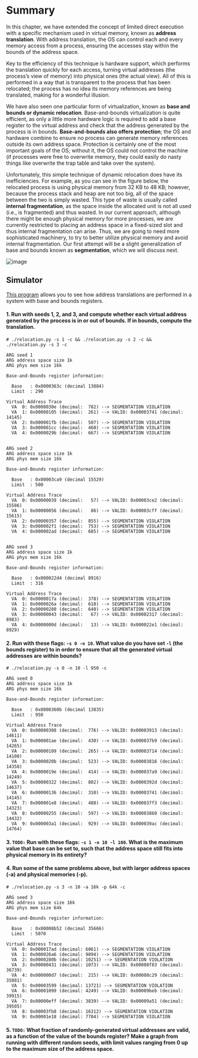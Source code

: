 # Summary

In this chapter, we have extended the concept of limited direct execution with a specific mechanism used in virtual memory, known as **address translation**. With address translation, the OS can control each and every memory access from a process, ensuring the accesses stay within the bounds of the address space.

Key to the efficiency of this technique is hardware support, which performs the translation quickly for each access, turning virtual addresses (the process’s view of memory) into physical ones (the actual view). All of this is performed in a way that is transparent to the process that has been relocated; the process has no idea its memory references are being translated, making for a wonderful illusion.

We have also seen one particular form of virtualization, known as **base and bounds or dynamic relocation**. Base-and-bounds virtualization is quite efficient, as only a little more hardware logic is required to add a base register to the virtual address and check that the address generated by the process is in bounds. **Base-and-bounds also offers protection**; the OS and hardware combine to ensure no process can generate memory references outside its own address space. Protection is certainly one of the most important goals of the OS; without it, the OS could not control the machine (if processes were free to overwrite memory, they could easily do nasty things like overwrite the trap table and take over the system).

Unfortunately, this simple technique of dynamic relocation does have its inefficiencies. For example, as you can see in the figure below, the relocated process is using physical memory from 32 KB to 48 KB; however, because the process stack and heap are not too big, all of the space between the two is simply wasted. This type of waste is usually called **internal fragmentation**, as the space inside the allocated unit is not all used (i.e., is fragmented) and thus wasted. In our current approach, although there might be enough physical memory for more processes, we are currently restricted to placing an address space in a fixed-sized slot and thus internal fragmentation can arise. Thus, we are going to need more sophisticated machinery, to try to better utilize physical memory and avoid internal fragmentation. Our first attempt will be a slight generalization of base and bounds known as **segmentation**, which we will discuss next.

![image](https://github.com/fynecontry/Operating-Systems-Virtualization-Concurrency-Persistence/assets/27024731/594e54db-5412-4a59-bdd9-32c0ee516395)



## Simulator
[This program]() allows you to see how address translations are performed in a system with base and bounds registers.

#### 1. Run with seeds 1, 2, and 3, and compute whether each virtual address generated by the process is in or out of bounds. If in bounds, compute the translation.
```
# ./relocation.py -s 1 -c && ./relocation.py -s 2 -c && ./relocation.py -s 3 -c

ARG seed 1
ARG address space size 1k
ARG phys mem size 16k

Base-and-Bounds register information:

  Base   : 0x0000363c (decimal 13884)
  Limit  : 290

Virtual Address Trace
  VA  0: 0x0000030e (decimal:  782) --> SEGMENTATION VIOLATION
  VA  1: 0x00000105 (decimal:  261) --> VALID: 0x00003741 (decimal: 14145)
  VA  2: 0x000001fb (decimal:  507) --> SEGMENTATION VIOLATION
  VA  3: 0x000001cc (decimal:  460) --> SEGMENTATION VIOLATION
  VA  4: 0x0000029b (decimal:  667) --> SEGMENTATION VIOLATION


ARG seed 2
ARG address space size 1k
ARG phys mem size 16k

Base-and-Bounds register information:

  Base   : 0x00003ca9 (decimal 15529)
  Limit  : 500

Virtual Address Trace
  VA  0: 0x00000039 (decimal:   57) --> VALID: 0x00003ce2 (decimal: 15586)
  VA  1: 0x00000056 (decimal:   86) --> VALID: 0x00003cff (decimal: 15615)
  VA  2: 0x00000357 (decimal:  855) --> SEGMENTATION VIOLATION
  VA  3: 0x000002f1 (decimal:  753) --> SEGMENTATION VIOLATION
  VA  4: 0x000002ad (decimal:  685) --> SEGMENTATION VIOLATION


ARG seed 3
ARG address space size 1k
ARG phys mem size 16k

Base-and-Bounds register information:

  Base   : 0x000022d4 (decimal 8916)
  Limit  : 316

Virtual Address Trace
  VA  0: 0x0000017a (decimal:  378) --> SEGMENTATION VIOLATION
  VA  1: 0x0000026a (decimal:  618) --> SEGMENTATION VIOLATION
  VA  2: 0x00000280 (decimal:  640) --> SEGMENTATION VIOLATION
  VA  3: 0x00000043 (decimal:   67) --> VALID: 0x00002317 (decimal: 8983)
  VA  4: 0x0000000d (decimal:   13) --> VALID: 0x000022e1 (decimal: 8929)
```

#### 2. Run with these flags: `-s 0 -n 10`. What value do you have set `-l` (the bounds register) to in order to ensure that all the generated virtual addresses are within bounds?
```
# ./relocation.py -s 0 -n 10 -l 950 -c

ARG seed 0
ARG address space size 1k
ARG phys mem size 16k

Base-and-Bounds register information:

  Base   : 0x0000360b (decimal 13835)
  Limit  : 950

Virtual Address Trace
  VA  0: 0x00000308 (decimal:  776) --> VALID: 0x00003913 (decimal: 14611)
  VA  1: 0x000001ae (decimal:  430) --> VALID: 0x000037b9 (decimal: 14265)
  VA  2: 0x00000109 (decimal:  265) --> VALID: 0x00003714 (decimal: 14100)
  VA  3: 0x0000020b (decimal:  523) --> VALID: 0x00003816 (decimal: 14358)
  VA  4: 0x0000019e (decimal:  414) --> VALID: 0x000037a9 (decimal: 14249)
  VA  5: 0x00000322 (decimal:  802) --> VALID: 0x0000392d (decimal: 14637)
  VA  6: 0x00000136 (decimal:  310) --> VALID: 0x00003741 (decimal: 14145)
  VA  7: 0x000001e8 (decimal:  488) --> VALID: 0x000037f3 (decimal: 14323)
  VA  8: 0x00000255 (decimal:  597) --> VALID: 0x00003860 (decimal: 14432)
  VA  9: 0x000003a1 (decimal:  929) --> VALID: 0x000039ac (decimal: 14764)
```

#### 3. `TODO:` Run with these flags: `-s 1 -n 10 -l 100`. What is the maximum value that base can be set to, such that the address space still fits into physical memory in its entirety?

#### 4. Run some of the same problems above, but with larger address spaces (-a) and physical memories (-p).
```
# ./relocation.py -s 3 -n 10 -a 16k -p 64k -c

ARG seed 3
ARG address space size 16k
ARG phys mem size 64k

Base-and-Bounds register information:

  Base   : 0x00008b52 (decimal 35666)
  Limit  : 5070

Virtual Address Trace
  VA  0: 0x000017ad (decimal: 6061) --> SEGMENTATION VIOLATION
  VA  1: 0x000026a6 (decimal: 9894) --> SEGMENTATION VIOLATION
  VA  2: 0x0000280b (decimal: 10251) --> SEGMENTATION VIOLATION
  VA  3: 0x00000431 (decimal: 1073) --> VALID: 0x00008f83 (decimal: 36739)
  VA  4: 0x000000d7 (decimal:  215) --> VALID: 0x00008c29 (decimal: 35881)
  VA  5: 0x00003599 (decimal: 13721) --> SEGMENTATION VIOLATION
  VA  6: 0x00001099 (decimal: 4249) --> VALID: 0x00009beb (decimal: 39915)
  VA  7: 0x00000eff (decimal: 3839) --> VALID: 0x00009a51 (decimal: 39505)
  VA  8: 0x00003fb8 (decimal: 16312) --> SEGMENTATION VIOLATION
  VA  9: 0x00001e18 (decimal: 7704) --> SEGMENTATION VIOLATION
```

#### 5. `TODO:` What fraction of randomly-generated virtual addresses are valid, as a function of the value of the bounds register? Make a graph from running with different random seeds, with limit values ranging from 0 up to the maximum size of the address space.

